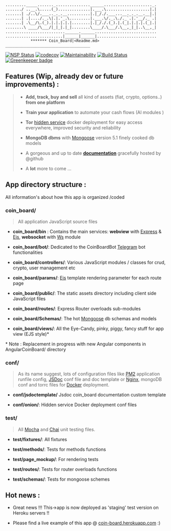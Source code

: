     ........._____......._...............______....................._.
    ......./ ..__.\.....(_)..............|.___.\...................|.|
    .......| ./..\/.___.._._.__..........|.|_/./.___...__._._.__.__|.|
    .......| .|..../._.\|.|.'_.\.........|.___.\/._.\./._`.|.'__/._`.|
    .......| .\__/\.(_).|.|.|.|.|........|.|_/./.(_).|.(_|.|.|.|.(_|.|
    ........\ ____/\___/|_|_|.|_|........\____/.\___/.\__,_|_|..\__,_|
    ..........................______.______...........................
    .........................|______|______|..........................
               ******* Coin_Board|<Readme.md>
    _____________________________________

[![NSP Status](https://nodesecurity.io/orgs/myassetboard/projects/04879839-3267-4c02-be03-e8327234c183/badge)](https://nodesecurity.io/orgs/myassetboard/projects/04879839-3267-4c02-be03-e8327234c183) [![codecov](https://codecov.io/gh/MyAssetBoard/coinboard-webapp/branch/master/graph/badge.svg)](https://codecov.io/gh/MyAssetBoard/coinboard-webapp) [![Maintainability](https://api.codeclimate.com/v1/badges/9ac9afa71800cd011a6e/maintainability)](https://codeclimate.com/github/MyAssetBoard/coinboard-webapp/maintainability) [![Build Status](https://travis-ci.org/MyAssetBoard/coinboard-webapp.svg?branch=master)](https://travis-ci.org/MyAssetBoard/coinboard-webapp) [![Greenkeeper badge](https://badges.greenkeeper.io/MyAssetBoard/coinboard-webapp.svg)](https://greenkeeper.io/)

## Features (Wip, already dev or future improvements) :

> -   **Add, track, buy and sell** all kind of assets (fiat, crypto, options..) **from one platform**
>
>
> -   **Train your application** to automate your cash flows (AI modules )
>
>
> -   **Tor** [hidden service](https://www.torproject.org/) docker deployment for easy access everywhere, improved security and reliability
>
>
> -   **MongoDB dbms** with [Mongoose](http://mongoosejs.com/docs/api.html) version 5.1 finely cooked db models
>
>
> -   A gorgeous and up to date [**documentation**](https://myassetboard.github.io/coinboard-webapp/index.html) gracefully hosted by @github
>
>
> -   A **lot** more to come ...

## App directory structure :

All information's about how this app is organized /coded

### coin_board/

> All application JavaScript source files

-   **coin_board/bin** : Contains the main services:  **webview** with [Express](expressjs.com) & [Ejs](http://ejs.co/), **websocket** with [Ws](https://github.com/websockets/ws) module

-   **coin_board/bot/**: Dedicated to the CoinBoardBot [Telegram](https://telegram.org/) bot functionalities

-   **coin_board/controllers/**: Various JavaScript modules / classes for crud, crypto, user management etc

-   **coin_board/params/**: [Ejs](http://ejs.co/) template rendering parameter for each route page

-   **coin_board/public/**: The static assets directory including client side JavaScript files

-   **coin_board/routes/**: Express Router overloads sub-modules

-   **coin_board/Schemas/**: The hot [Mongoose](http://mongoosejs.com/docs/api.html) db schemas and models

-   **coin_board/views/**: All the Eye-Candy, pinky, piggy, fancy stuff for app view (EJS style)\*

\* Note : Replacement in progress with new Angular components in AngularCoinBoard/ directory

### conf/

> As its name suggest, lots of configuration  files like [PM2](http://pm2.keymetrics.io/) application runfile config, [JSDoc](http://usejsdoc.org/index.html) conf file and doc template or [Nginx](https://www.nginx.com/), mongoDB conf and torrc files for [Docker](https://www.docker.com) deployment.

-   **conf/jsdoctemplate/** Jsdoc coin_board documentation custom template

-   **conf/onion/**: Hidden service Docker deployment conf files

### test/

> All [Mocha](https://mochajs.org/) and [Chai](http://www.chaijs.com/) unit testing files.

-   **test/fixtures/**: All fixtures

-   **test/methods/**: Tests for methods functions

-   **test/page_mockup/**: For rendering tests

-   **test/routes/**: Tests for router overloads functions

-   **test/schemas/**: Tests for mongoose schemes

## Hot news :

-   Great news !!! This->app is now deployed as 'staging' test version on Heroku servers !!

-   Please find a live example of this app @ [coin-board.herokuapp.com](https://coin-board.herokuapp.com/)  :)
